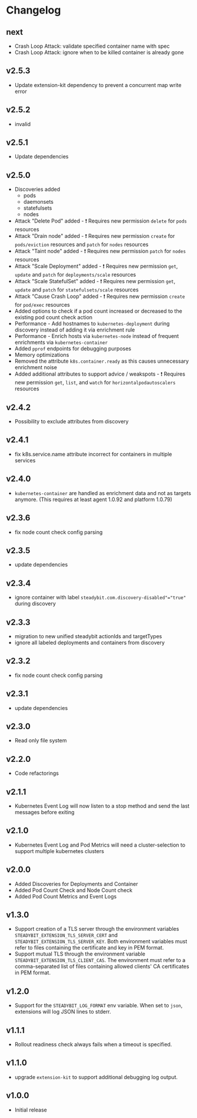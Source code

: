# Changelog

## next

- Crash Loop Attack: validate specified container name with spec
- Crash Loop Attack: ignore when to be killed container is already gone

## v2.5.3

- Update extension-kit dependency to prevent a concurrent map write error

## v2.5.2

- invalid

## v2.5.1

- Update dependencies

## v2.5.0

- Discoveries added
  - pods
  - daemonsets
  - statefulsets
  - nodes
- Attack "Delete Pod" added - :exclamation: Requires new permission `delete` for `pods` resources
- Attack "Drain node" added - :exclamation: Requires new permission `create` for `pods/eviction` resources and `patch` for `nodes` resources
- Attack "Taint node" added - :exclamation: Requires new permission `patch` for `nodes` resources
- Attack "Scale Deployment" added - :exclamation: Requires new permission  `get`, `update` and `patch` for `deployments/scale` resources
- Attack "Scale StatefulSet" added - :exclamation: Requires new permission `get`, `update` and `patch` for `statefulsets/scale` resources
- Attack "Cause Crash Loop" added - :exclamation: Requires new permission `create` for `pod/exec` resources
- Added options to check if a pod count increased or decreased to the existing pod count check action
- Performance - Add hostnames to `kubernetes-deployment` during discovery instead of adding it via enrichment rule
- Performance - Enrich hosts via `kubernetes-node` instead of frequent enrichments via `kubernetes-container`
- Added `pprof` endpoints for debugging purposes
- Memory optimizations
- Removed the attribute `k8s.container.ready` as this causes unnecessary enrichment noise
- Added additional attributes to support advice / weakspots - :exclamation: Requires new permission `get`, `list`, and `watch` for `horizontalpodautoscalers` resources

## v2.4.2

- Possibility to exclude attributes from discovery

## v2.4.1

- fix k8s.service.name attribute incorrect for containers in multiple services

## v2.4.0

- `kubernetes-container` are handled as enrichment data and not as targets anymore. (This requires at least agent 1.0.92 and platform 1.0.79)

## v2.3.6

- fix node count check config parsing

## v2.3.5

- update dependencies

## v2.3.4

- ignore container with label `steadybit.com.discovery-disabled"="true"` during discovery

## v2.3.3

- migration to new unified steadybit actionIds and targetTypes
- ignore all labeled deployments and containers from discovery

## v2.3.2

- fix node count check config parsing

## v2.3.1

- update dependencies

## v2.3.0

- Read only file system

## v2.2.0

- Code refactorings

## v2.1.1

- Kubernetes Event Log will now listen to a stop method and send the last messages before exiting

## v2.1.0

 - Kubernetes Event Log and Pod Metrics will need a cluster-selection to support multiple kubernetes clusters

## v2.0.0

 - Added Discoveries for Deployments and Container
 - Added Pod Count Check and Node Count check
 - Added Pod Count Metrics and Event Logs

## v1.3.0

 - Support creation of a TLS server through the environment variables `STEADYBIT_EXTENSION_TLS_SERVER_CERT` and `STEADYBIT_EXTENSION_TLS_SERVER_KEY`. Both environment variables must refer to files containing the certificate and key in PEM format.
 - Support mutual TLS through the environment variable `STEADYBIT_EXTENSION_TLS_CLIENT_CAS`. The environment must refer to a comma-separated list of files containing allowed clients' CA certificates in PEM format.

## v1.2.0

 - Support for the `STEADYBIT_LOG_FORMAT` env variable. When set to `json`, extensions will log JSON lines to stderr.

## v1.1.1

 - Rollout readiness check always fails when a timeout is specified.

## v1.1.0

 - upgrade `extension-kit` to support additional debugging log output.

## v1.0.0

 - Initial release

